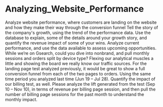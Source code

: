 # Analyzing_Website_Performance
Analyze website performance, where customers are landing on the
website and how they make their way through the conversion
funnel
Tell the story of the company's growth, using the trend of the performance data. Use the database to explain, some of the details around your growth story, and quantify the revenue impact of some of your wins.  Analyze current performance, and use the data available to assess upcoming opportunities.
While we’re on Gsearch, could you dive into nonbrand, and pull monthly sessions and orders split by device type?  Flexing our analytical muscles a little and showing the board we really know our traffic sources. 
For the landing page test analyzed previously, it would be great to show a full conversion funnel from each of the two pages to orders.  Using the same time period you analyzed last time (Jun 19 – Jul 28).
Quantify the impact of our billing test, as well. Please analyze the lift generated from the test (Sep 10 – Nov 10), in terms of revenue per billing page session, and then pull the number of billing page sessions for the past month to understand the monthly impact.
